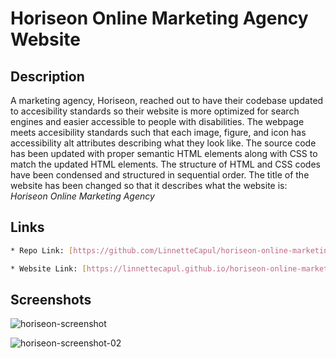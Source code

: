 # Horiseon Online Marketing Agency Website


## Description

A marketing agency, Horiseon, reached out to have their codebase updated to accesibility standards so their website is more optimized for search engines and easier accessible to  people with disabilities. The webpage meets accesibility standards such that each image, figure, and icon has accessibility alt attributes describing what they look like. The source code has been updated with proper semantic HTML elements along with CSS to match the updated HTML elements. The structure of HTML and CSS codes have been condensed and structured in sequential order. The title of the website has been changed so that it describes what the website is: *Horiseon Online Marketing Agency*


## Links

 ```sh
* Repo Link: [https://github.com/LinnetteCapul/horiseon-online-marketing-agency] (https://github.com/LinnetteCapul/horiseon-online-marketing-agency)

* Website Link: [https://linnettecapul.github.io/horiseon-online-marketing-agency/#social-media-marketing] (https://linnettecapul.github.io/horiseon-online-marketing-agency/#social-media-marketing)
```

## Screenshots

![horiseon-screenshot](https://user-images.githubusercontent.com/98931043/154786834-9a848475-52fd-46aa-b2ba-7e01a153895d.jpg)

![horiseon-screenshot-02](https://user-images.githubusercontent.com/98931043/154788420-66f237ee-4c07-4363-8304-b73146af8c5c.jpg)





